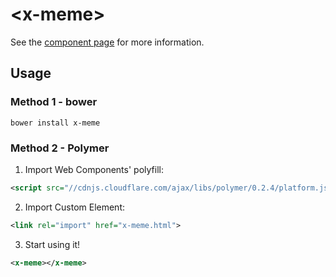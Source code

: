 \<x-meme\>
================

See the [component page](http://karan.github.io/x-meme) for more information.

## Usage

### Method 1 - bower

    bower install x-meme

### Method 2 - Polymer

1. Import Web Components' polyfill:

  ```xml
  <script src="//cdnjs.cloudflare.com/ajax/libs/polymer/0.2.4/platform.js"></script>
  ```

2. Import Custom Element:

  ```xml
  <link rel="import" href="x-meme.html">
  ```

3. Start using it!

  ```xml
  <x-meme></x-meme>
  ```
